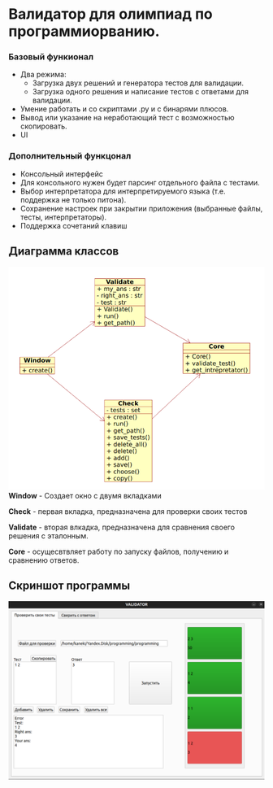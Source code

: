 # Валидатор для олимпиад по программиорванию.

### Базовый функионал
* Два режима:
  * Загрузка двух решений и генератора тестов для валидации.
  * Загрузка одного решения и написание тестов с ответами для валидации.
* Умение работать и со скриптами .py и с бинарями плюсов. 
* Вывод или указание на неработающий тест с возможностью скопировать.
* UI

### Дополнительный функцонал
* Консольный интерфейс
* Для консольного нужен будет парсинг отдельного файла с тестами.
* Выбор интерпретатора для интерпретируемого языка (т.е. поддержка не только питона).
* Сохранение настроек при закрытии приложения (выбранные файлы, тесты, интерпретаторы).
* Поддержка сочетаний клавиш


## Диаграмма классов
![img_3.png](img_3.png)
**Window** - Создает окно с двумя вкладками

**Check** - первая вкладка, предназначена для проверки своих тестов

**Validate** - вторая влкадка, предназначена для сравнения своего решения с эталонным.

**Core** - осущесвтвляет работу по запуску файлов, получению и сравнению ответов.

## Скриншот программы
![img_2.png](img_2.png)